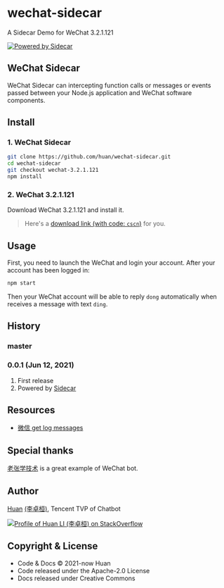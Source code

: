 # wechat-sidecar

A Sidecar Demo for WeChat 3.2.1.121

[![Powered by Sidecar](https://img.shields.io/badge/Powered%20By-Sidecar-red.svg)](https://github.com/huan/sidecar)

## WeChat Sidecar

WeChat Sidecar can intercepting function calls or messages or events passed between your Node.js application and WeChat software components.

## Install

### 1. WeChat Sidecar

```sh
git clone https://github.com/huan/wechat-sidecar.git
cd wechat-sidecar
git checkout wechat-3.2.1.121
npm install
```

### 2. WeChat 3.2.1.121

Download WeChat 3.2.1.121 and install it.

> Here's a [download link (with code: `cscn`)](https://pan.baidu.com/share/init?surl=IHRM2OMvrLyuCz5MRbigGg) for you.

## Usage

First, you need to launch the WeChat and login your account. After your account has been logged in:

```sh
npm start
```

Then your WeChat account will be able to reply `dong` automatically when receives a message with text `ding`.

## History

### master

### 0.0.1 (Jun 12, 2021)

1. First release
1. Powered by [Sidecar](https://github.com/huan/sidecar)

## Resources

- [微信 get log messages](https://www.bilibili.com/video/av332292647)

## Special thanks

[老张学技术](https://github.com/cixingguangming55555/wechat-bot) is a great example of WeChat bot.

## Author

[Huan](https://github.com/huan) [(李卓桓)](http://linkedin.com/in/zixia), Tencent TVP of Chatbot

[![Profile of Huan LI (李卓桓) on StackOverflow](https://stackoverflow.com/users/flair/1123955.png)](https://stackoverflow.com/users/1123955/huan)

## Copyright & License

- Code & Docs © 2021-now Huan
- Code released under the Apache-2.0 License
- Docs released under Creative Commons
